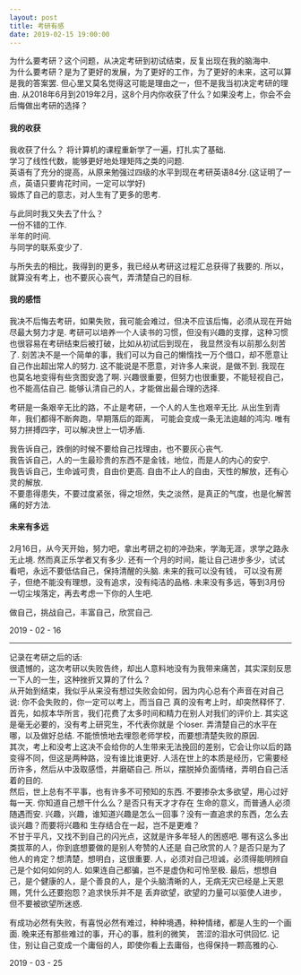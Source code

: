 ```yaml
---
layout: post
title: 考研有感
date: 2019-02-15 19:00:00
---
```


为什么要考研？这个问题，从决定考研到初试结束，反复出现在我的脑海中.  
为什么要考研？是为了更好的发展，为了更好的工作，为了更好的未来，这可以算是我的答案罢. 
但心里又莫名觉得这可能是理由之一，但不是我当初决定考研的理由.
从2018年6月到2019年2月，这8个月内你收获了什么？如果没考上，你会不会后悔做出考研的选择？

#### 我的收获
我收获了什么？
将计算机的课程重新学了一遍，打扎实了基础.  
学习了线性代数，能够更好地处理矩阵之类的问题.  
英语有了充分的提高，从原来勉强过四级的水平到现在考研英语84分.(这证明了一点，英语只要肯花时间，一定可以学好)  
锻炼了自己的意志，对人生有了更多的思考.  

与此同时我又失去了什么？  
一份不错的工作.  
半年的时间.  
与同学的联系变少了.  

与所失去的相比，我得到的更多，我已经从考研这过程汇总获得了我要的. 所以，就算没有考上，也不要灰心丧气，弄清楚自己的目标.

#### 我的感悟
我决不后悔去考研，如果失败，我可能会难过，但决不应该后悔，必须从现在开始尽最大努力才是.
考研可以培养一个人读书的习惯，但没有兴趣的支撑，这种习惯也很容易在考研结束后被打破，比如从初试后到现在，
我显然没有以前那么刻苦了. 刻苦决不是一个简单的事，我们可以为自己的懒惰找一万个借口，却不愿意让自己作出超出常人的努力.
这不能说是不愿意，对许多人来说，是做不到. 我现在也莫名地变得有些贪图安逸了啊.
兴趣很重要，但努力也很重要，不能轻视自己，也不能高估自己. 能够认清自己的人，才能做出最合理的选择.

考研是一条艰辛无比的路，不止是考研，一个人的人生也艰辛无比. 从出生到青年，我们都得不断奔跑，早期落后的距离，
可能会变成一条无法逾越的鸿沟. 唯有努力拼搏四字，可以解决世上一切矛盾. 

我告诉自己，跌倒的时候不要给自己找理由，也不要灰心丧气.  
我告诉自己，人的一生最珍贵的东西不是金钱，地位，而是人的内心的安宁.  
我告诉自己，生命诚可贵，自由价更高. 自由不止人的自由，天性的解放，还有心灵的解放.  
不要患得患失，不要过度紧张，得之坦然，失之淡然，是真正的气度，也是化解苦痛的好方法.  

#### 未来有多远
2月16日，从今天开始，努力吧，拿出考研之初的冲劲来，学海无涯，求学之路永无止境. 然而真正乐学者又有多少.
还有一个月的时间，能让自己进步多少，试试看吧，永远不要低估自己，保持清醒的头脑. 未来的我可以没有钱，
可以没有房子，但绝不能没有理想，没有追求，没有纯洁的品格. 未来没有多远，等到3月份一切尘埃落定，再去考虑一下你的人生吧.

做自己，挑战自己，丰富自己，欣赏自己.

2019 - 02 - 16

---

记录在考研之后的话:   
很遗憾的，这次考研以失败告终，却出人意料地没有为我带来痛苦，其实深刻反思一下人的一生，这种挫折又算的了什么？   
从开始到结束，我似乎从来没有想过失败会如何，因为内心总有个声音在对自己说: 你不会失败的，你一定可以考上，而当自己
真的没有考上时，却突然释怀了.    
首先，如叔本华所言，我们花费了太多时间和精力在别人对我们的评价上. 其实这是毫无必要的，没有考上研究生，不代表你就是
个loser. 弄清楚自己的水平在哪，以及做好总结. 不能愤愤地去埋怨老师学校，而要想清楚失败的原因.    
其次，考上和没考上这决不会给你的人生带来无法挽回的差别，它会让你以后的路变得不同，但这是两种路，没有谁比谁更好.
人活在世上的本质是经历，它需要经历许多，然后从中汲取感悟，并磨砺自己. 所以，摆脱掉负面情绪，弄明白自己活着的目的.   
然后，世上总有不平事，也有许多不可预知的东西. 不要掺杂太多欲望，用心过好每一天. 你知道自己想干什么么？是否只有天才才存在
生命的意义，而普通人必须随遇而安. 兴趣，兴趣，谁知道兴趣是怎么一回事？没有一直追求的东西，怎么去谈兴趣？而要将兴趣和
生存结合在一起，岂不是更难？    
不甘于平凡，又找不到自己的闪光点，这就是许多年轻人的困惑吧. 哪有这么多出类拔萃的人，你到底想要做的是别人夸赞的人还是
自己欣赏的人？是否只是为了他人的肯定？想清楚，想明白，这很重要. 人，必须对自己坦诚，必须得能明辨自己是个如何如何的人.
如果连自己都骗，岂不是虚伪和可怜至极. 
最后，想想自己，是个健康的人，是个善良的人，是个头脑清晰的人，无病无灾已经是上天恩赐，凭什么还要抱怨？追求快乐并不是
丢弃欲望，欲望的力量可以驱使人进步，但不要被欲望所迷惑.

有成功必然有失败，有喜悦必然有难过，种种境遇，种种情绪，都是人生的一个画面. 晚来还有那些难过的事，开心的事，胜利的微笑，
苦涩的泪水可供回忆. 记住，别让自己变成一个庸俗的人，即使你看上去庸俗，也得保持一颗高雅的心.   

2019 - 03 - 25